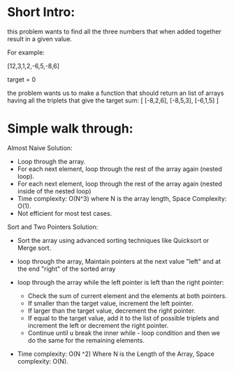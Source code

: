 # Short Intro:

this problem wants to find all the three numbers that when added together result in a given value.

For example:

[12,3,1,2,-6,5,-8,6]

target = 0

the problem wants us to make a function that should return an list of arrays having all the triplets that give the target sum:
[ [-8,2,6], [-8,5,3], [-6,1,5] ]

# Simple walk through:

Almost Naive Solution:

- Loop through the array.
- For each next element, loop through the rest of the array again (nested loop).
- For each next element, loop through the rest of the array again (nested inside of the nested loop)
- Time complexity: O(N^3) where N is the array length, Space Complexity: O(1).
- Not efficient for most test cases.

Sort and Two Pointers Solution:

- Sort the array using advanced sorting techniques like Quicksort or Merge sort.
- loop through the array, Maintain pointers at the next value "left" and at the end "right" of the sorted array
- loop through the array while the left pointer is left than the right pointer:

  - Check the sum of current element and the elements at both pointers.
  - If smaller than the target value, increment the left pointer.
  - If larger than the target value, decrement the right pointer.
  - If equal to the target value, add it to the list of possible triplets and increment the left or decrement the right pointer.
  - Continue until u break the inner while - loop condition and then we do the same for the remaining elements.

- Time complexity: O(N ^2) Where N is the Length of the Array, Space complexity: O(N).
